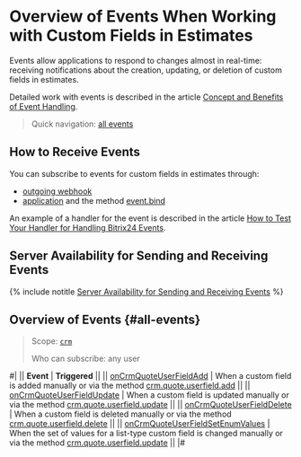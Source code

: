 # Overview of Events When Working with Custom Fields in Estimates

Events allow applications to respond to changes almost in real-time: receiving notifications about the creation, updating, or deletion of custom fields in estimates.

Detailed work with events is described in the article [Concept and Benefits of Event Handling](../../../../events/index.md).

> Quick navigation: [all events](#all-events)

## How to Receive Events

You can subscribe to events for custom fields in estimates through:

- [outgoing webhook](../../../../../local-integrations/local-webhooks.md)
- [application](../../../../../settings/app-installation/index.md) and the method [event.bind](../../../../events/event-bind.md)

An example of a handler for the event is described in the article [How to Test Your Handler for Handling Bitrix24 Events](../../../../events/test-handler.md).

## Server Availability for Sending and Receiving Events

{% include notitle [Server Availability for Sending and Receiving Events](../../../../../_includes/events-index.md) %}

## Overview of Events {#all-events}

> Scope: [`crm`](../../../../scopes/permissions.md)
>
> Who can subscribe: any user

#|
|| **Event** | **Triggered** ||
|| [onCrmQuoteUserFieldAdd](./on-crm-quote-user-field-add.md) | When a custom field is added manually or via the method [crm.quote.userfield.add](../crm-quote-user-field-add.md) ||
|| [onCrmQuoteUserFieldUpdate](./on-crm-quote-user-field-update.md) | When a custom field is updated manually or via the method [crm.quote.userfield.update](../crm-quote-user-field-update.md) ||
|| [onCrmQuoteUserFieldDelete](./on-crm-quote-user-field-delete.md) | When a custom field is deleted manually or via the method [crm.quote.userfield.delete](../crm-quote-user-field-delete.md) ||
|| [onCrmQuoteUserFieldSetEnumValues](./on-crm-quote-user-field-set-enum-values.md) | When the set of values for a list-type custom field is changed manually or via the method [crm.quote.userfield.update](../crm-quote-user-field-update.md) ||
|#